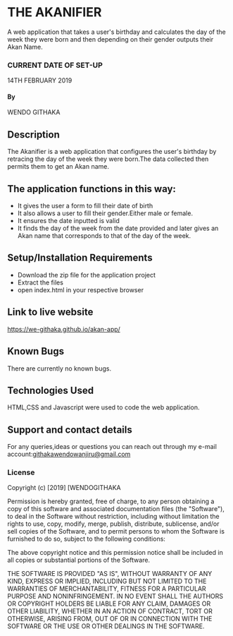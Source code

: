 # THE AKANIFIER

 A web application that takes a user's birthday and calculates the day of the week they were born and then depending on their gender outputs their Akan Name. 
### CURRENT DATE OF SET-UP
14TH FEBRUARY 2019
#### By 
WENDO GITHAKA
## Description
The Akanifier is a web application that configures the user's birthday by retracing the day of the week they were born.The data collected then permits them to get an Akan name.

## The application functions in this way:
* It gives the user a form to fill their date of birth
* It also allows a user to fill their gender.Either male or female.
* It ensures the date inputted is valid
* It finds the day of the week from the date provided and later gives an Akan name that corresponds to that of the day of the week.

## Setup/Installation Requirements
* Download the zip file for the application project
* Extract the files
* open index.html in your respective browser


## Link to live website
https://we-githaka.github.io/akan-app/

## Known Bugs
There are currently no known bugs.

## Technologies Used
HTML,CSS and Javascript were used to code the web application.

## Support and contact details
For any queries,ideas or questions you can reach out through my e-mail account:githakawendowanjiru@gmail.com
### License


Copyright (c) [2019] [WENDOGITHAKA

Permission is hereby granted, free of charge, to any person obtaining a copy
of this software and associated documentation files (the "Software"), to deal
in the Software without restriction, including without limitation the rights
to use, copy, modify, merge, publish, distribute, sublicense, and/or sell
copies of the Software, and to permit persons to whom the Software is
furnished to do so, subject to the following conditions:

The above copyright notice and this permission notice shall be included in all
copies or substantial portions of the Software.

THE SOFTWARE IS PROVIDED "AS IS", WITHOUT WARRANTY OF ANY KIND, EXPRESS OR
IMPLIED, INCLUDING BUT NOT LIMITED TO THE WARRANTIES OF MERCHANTABILITY,
FITNESS FOR A PARTICULAR PURPOSE AND NONINFRINGEMENT. IN NO EVENT SHALL THE
AUTHORS OR COPYRIGHT HOLDERS BE LIABLE FOR ANY CLAIM, DAMAGES OR OTHER
LIABILITY, WHETHER IN AN ACTION OF CONTRACT, TORT OR OTHERWISE, ARISING FROM,
OUT OF OR IN CONNECTION WITH THE SOFTWARE OR THE USE OR OTHER DEALINGS IN THE
SOFTWARE.

